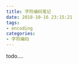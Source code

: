 ```yaml
---
title: 字符编码笔记
date: 2018-10-16 23:15:21
tags:
- encoding
categories:
- 字符编码
---
```


todo....
<!-- more -->